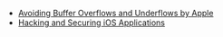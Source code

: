 
- [Avoiding Buffer Overflows and Underflows by
  Apple](https://developer.apple.com/library/ios/documentation/Security/Conceptual/SecureCodingGuide/Articles/BufferOverflows.html)
- [Hacking and Securing iOS
  Applications](http://books.google.de/books?id=huy8AwAAQBAJ&printsec=frontcover#v=onepage&q&f=false)

